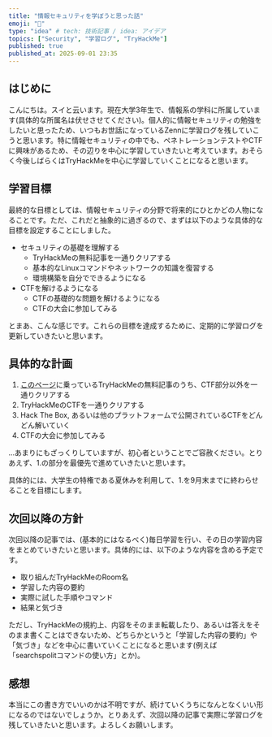 ```yaml
---
title: "情報セキュリティを学ぼうと思った話"
emoji: "💭"
type: "idea" # tech: 技術記事 / idea: アイデア
topics: ["Security", "学習ログ", "TryHackMe"]
published: true
published_at: 2025-09-01 23:35
---
```


## はじめに

こんにちは。スイと云います。現在大学3年生で、情報系の学科に所属しています(具体的な所属名は伏せさせてください)。個人的に情報セキュリティの勉強をしたいと思ったため、いつもお世話になっているZennに学習ログを残していこうと思います。特に情報セキュリティの中でも、ペネトレーションテストやCTFに興味があるため、その辺りを中心に学習していきたいと考えています。おそらく今後しばらくはTryHackMeを中心に学習していくことになると思います。

## 学習目標

最終的な目標としては、情報セキュリティの分野で将来的にひとかどの人物になることです。ただ、これだと抽象的に過ぎるので、まずは以下のような具体的な目標を設定することにしました。

- セキュリティの基礎を理解する
  - TryHackMeの無料記事を一通りクリアする
  - 基本的なLinuxコマンドやネットワークの知識を復習する
  - 環境構築を自分でできるようになる
- CTFを解けるようになる
  - CTFの基礎的な問題を解けるようになる
  - CTFの大会に参加してみる

とまあ、こんな感じです。これらの目標を達成するために、定期的に学習ログを更新していきたいと思います。

## 具体的な計画

1. [このページ](https://github.com/rng70/TryHackMe-Roadmap)に乗っているTryHackMeの無料記事のうち、CTF部分以外を一通りクリアする
2. TryHackMeのCTFを一通りクリアする
3. Hack The Box, あるいは他のプラットフォームで公開されているCTFをどんどん解いていく
4. CTFの大会に参加してみる

…あまりにもざっくりしていますが、初心者ということでご容赦ください。とりあえず、1.の部分を最優先で進めていきたいと思います。

具体的には、大学生の特権である夏休みを利用して、1.を9月末までに終わらせることを目標にします。

## 次回以降の方針

次回以降の記事では、(基本的にはなるべく)毎日学習を行い、その日の学習内容をまとめていきたいと思います。具体的には、以下のような内容を含める予定です。
- 取り組んだTryHackMeのRoom名
- 学習した内容の要約
- 実際に試した手順やコマンド
- 結果と気づき

ただし、TryHackMeの規約上、内容をそのまま転載したり、あるいは答えをそのまま書くことはできないため、どちらかというと「学習した内容の要約」や「気づき」などを中心に書いていくことになると思います(例えば「searchspolitコマンドの使い方」とか)。

## 感想

本当にこの書き方でいいのかは不明ですが、続けていくうちになんとなくいい形になるのではないでしょうか。とりあえず、次回以降の記事で実際に学習ログを残していきたいと思います。よろしくお願いします。